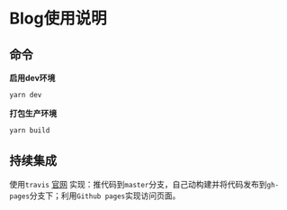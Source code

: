 # Blog使用说明

## 命令

**启用dev环境**

```bash
yarn dev
```



**打包生产环境**

```bash
yarn build
```



## 持续集成

使用`travis` [官网](https://www.travis-ci.org/) 实现：推代码到`master`分支，自己动构建并将代码发布到`gh-pages`分支下；利用`Github pages`实现访问页面。

